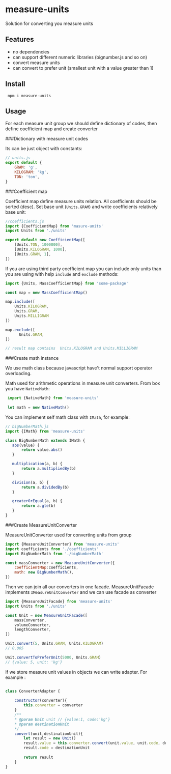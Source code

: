 # measure-units
Solution for converting you measure units

## Features
- no dependencies
- can support different numeric libraries (bignumber.js and so on)
- convert measure units
- can convert to prefer unit (smallest unit with a value greater than 1)

## Install

``` npm i measure-units```

## Usage

For each measure unit group we should define dictionary of codes, then define coefficient map and create converter

###Dictionary with measure unit codes

Its can be just object with constants:

```js
// units.js
export default {
    GRAM: 'g',
    KILOGRAM: 'kg',
    TON: 'ton',
}
```

###Coefficient map 

Coefficient map define measure units relation.
All coefficients should be sorted (desc). 
Set base unit (`Units.GRAM`) and write coefficients relatively base unit:

```js
//coefficients.js
import {CoefficientMap} from 'masure-units'
import Units from './units'

export default new CoefficientMap([
    [Units.TON, 1000000],
    [Units.KILOGRAM, 1000],
    [Units.GRAM, 1],
])
```

If you are using third party coefficient map you can include only units than you are using with help `include` and `exclude` methods:
```js
import {Units, MassCoefficientMap} from 'some-package'

const map = new MassCoefficientMap()

map.include([
    Units.KILOGRAM,
    Units.GRAM,
    Units.MILLIGRAM
])

map.exclude([
      Units.GRAM,
])

// result map contains  Units.KILOGRAM and Units.MILLIGRAM

```

###Create math instance

We use math class because javascript have't normal support operator overloading.

Math used for arithmetic operations in measure unit converters.
From box you have `NativeMath`:

```js
 import {NativeMath} from 'measure-units'
 
 let math = new NativeMath()
 ```
 
You can implement self math class with `IMath`, for example:
 
 ```js
 // bigNumberMath.js
import {IMath} from 'measure-units'
 
class BigNumberMath extends IMath {
    abs(value) {
        return value.abs()
    }

    multiplication(a, b) {
        return a.multipliedBy(b)
    }

    division(a, b) {
        return a.dividedBy(b)
    }

    greaterOrEqual(a, b) {
        return a.gte(b)
    }
}
 ```

###Create MeasureUnitConverter

MeasureUnitConverter used for converting units from group

```js
import {MeasureUnitConverter} from 'measure-units'
import coefficients from './coefficients'
import BigNumberMath from './bigNumberMath'

const massConverter = new MeasureUnitConverter({
    coefficientMap:coefficients,
    math: new BigNumberMath(),
})
```

Then we can join all our converters in one facade. MeasureUnitFacade implements `IMeasureUnitConverter` and we can use facade as converter
```js
import {MeasureUnitFacade} from 'measure-units'
import Units from './units'

const Unit = new MeasureUnitFacade([
    massConverter,
    volumeConverter,
    lengthConverter,
])

Unit.convert(5, Units.GRAM, Units.KILOGRAM)
// 0.005

Unit.convertToPreferUnit(5000, Units.GRAM)
// {value: 5, unit: 'kg'}
```

If we store measure unit values in objects we can write adapter.
For example :
```js

class ConverterAdapter {
    
    constructor(converter){
        this.converter = converter
    }
    /**
    * @param Unit unit // {value:1, code:'kg'}
    * @param destinationUnit
    */
    convert(unit,destinationUnit){
        let result = new Unit()
        result.value = this.converter.convert(unit.value, unit.code, destinationUnit)
        result.code = destinationUnit
        
        return result
    }
}
```
